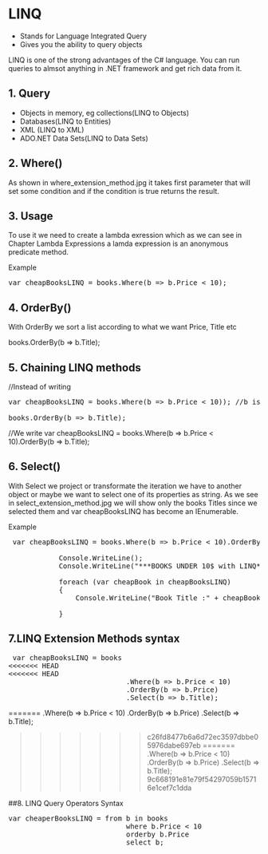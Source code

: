 # LINQ

- Stands for Language Integrated Query
- Gives you the ability to query objects

LINQ is one of the strong advantages of the C# language. You can run queries to almsot anything in .NET framework
and get rich data from it.

## 1. Query 

- Objects in memory, eg collections(LINQ to Objects)
- Databases(LINQ to Entities)
- XML (LINQ to XML)
- ADO.NET Data Sets(LINQ to Data Sets)

## 2. Where()

As shown in where_extension_method.jpg it takes first parameter that will set some condition and if the condition is true
returns the result.

## 3. Usage

To use it we need to create a lambda exression which as we can see in Chapter Lambda Expressions a lamda expression is 
an anonymous predicate method.

Example

<pre>var cheapBooksLINQ = books.Where(b => b.Price < 10); </pre>

## 4. OrderBy()

With OrderBy we sort a list according to what we want Price, Title etc

books.OrderBy(b => b.Title);

## 5. Chaining LINQ methods

//Instead of writing
<pre>var cheapBooksLINQ = books.Where(b => b.Price < 10)); //b is books with books price < 10

books.OrderBy(b => b.Title);</pre>
 
//We write
var cheapBooksLINQ = books.Where(b => b.Price < 10).OrderBy(b => b.Title);

## 6. Select()

With Select we project or transformate the iteration we have to another object or maybe we want to 
select one of its properties as string. As we see in select_extension_method.jpg we will show only the books Titles
since we selected them and var cheapBooksLINQ has become an IEnumerable<string>.

Example

<pre> var cheapBooksLINQ = books.Where(b => b.Price < 10).OrderBy(b => b.Price).Select(b => b.Title); 

            Console.WriteLine();
            Console.WriteLine("***BOOKS UNDER 10$ with LINQ***");

            foreach (var cheapBook in cheapBooksLINQ)
            {
                Console.WriteLine("Book Title :" + cheapBook);
                
            }</pre>
			
## 7.LINQ Extension Methods syntax

<pre> var cheapBooksLINQ = books
<<<<<<< HEAD
<<<<<<< HEAD
							.Where(b => b.Price < 10)
							.OrderBy(b => b.Price)
							.Select(b => b.Title);</pre>
=======
			      .Where(b => b.Price < 10)
			      .OrderBy(b => b.Price)
			      .Select(b => b.Title); </pre>
>>>>>>> c26fd8477b6a6d72ec3597dbbe05976dabe697eb
=======
			     .Where(b => b.Price < 10)
			     .OrderBy(b => b.Price)
			     .Select(b => b.Title); </pre>
>>>>>>> 9c668191e81e79f54297059b15716e1cef7c1dda
							   
##8. LINQ Query Operators Syntax

<pre>var cheaperBooksLINQ = from b in books
                            where b.Price < 10
                            orderby b.Price
                            select b;</pre>


 
 
 
